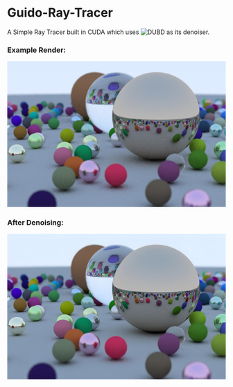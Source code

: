 # Guido-Ray-Tracer

A Simple Ray Tracer built in CUDA which uses ![DUBD](https://github.com/JWSoh/DUBD) as its denoiser.

### Example Render:

![](assets/out.jpg)

### After Denoising: 
![](./assets/denoised_render.jpg)
